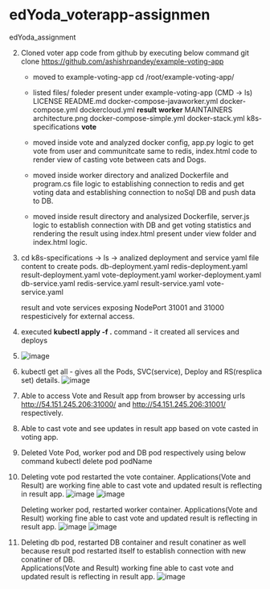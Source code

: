 # edYoda_voterapp-assignmen
edYoda_assignment

2. Cloned voter app code from github by executing below command
   git clone https://github.com/ashishrpandey/example-voting-app

   - moved to example-voting-app 
     cd  /root/example-voting-app/
   - listed files/ foleder present under example-voting-app  (CMD -> ls)
     LICENSE      README.md         docker-compose-javaworker.yml  docker-compose.yml  dockercloud.yml     **result**  **worker**
     MAINTAINERS  architecture.png  docker-compose-simple.yml      docker-stack.yml    k8s-specifications  **vote**
     
   - moved inside vote and analyzed docker config, app.py logic to get vote from user and communitcate same to redis, index.html code to render view of casting vote between         cats and Dogs.
     
   - moved inside worker directory and analized Dockerfile and program.cs file logic to establishing connection to redis and get voting data and establishing connection to        noSql DB and push data to DB.
     
   - moved inside result directory and analysized Dockerfile, server.js logic to establish connection with DB and get voting statistics and rendering the result using             index.html present under view folder and index.html logic.
  
3. cd k8s-specifications -> ls -> analized deployment and service yaml file content to create pods.
    db-deployment.yaml  redis-deployment.yaml  result-deployment.yaml  vote-deployment.yaml  worker-deployment.yaml
    db-service.yaml     redis-service.yaml     result-service.yaml     vote-service.yaml

    result and vote services exposing NodePort 31001 and 31000 respesticively for external access.
   
4. executed **kubectl apply -f .** command - it created all services and deploys
5. ![image](https://github.com/user-attachments/assets/d147924a-33c2-47a3-8e54-8126e9638ed1)

   
6. kubectl get all - gives all the Pods, SVC(service), Deploy and RS(resplica set) details.
    ![image](https://github.com/user-attachments/assets/cc4987b6-e55c-4266-a7f8-76ead9e408ba)

7. Able to access Vote and Result app from browser by accessing urls http://54.151.245.206:31000/ and http://54.151.245.206:31001/ respectively.
   
7. Able to cast vote and see updates in result app based on vote casted in voting app.
8. Deleted Vote Pod, worker pod and DB pod respectively using below command
   kubectl delete pod podName
   
9. Deleting vote pod restarted the vote container. Applications(Vote and Result) are working fine able to cast vote and updated result is reflecting in result app.
   ![image](https://github.com/user-attachments/assets/8f3c446f-4649-49db-84c4-b6a73ecf83e8)
   ![image](https://github.com/user-attachments/assets/6dc4a9c1-0d74-43bf-9d69-60e313f08dcf)

   Deleting worker pod, restarted worker container.  Applications(Vote and Result) working fine able to cast vote and updated result is reflecting in result app.
   ![image](https://github.com/user-attachments/assets/bf785ccf-c18f-4ccf-ba2d-0083c834152c)
   ![image](https://github.com/user-attachments/assets/42730b67-b6ab-4548-8e4f-5e5f533f997a)

10. Deleting db pod, restarted DB container and result conatiner as well because result pod restarted itself to establish connection with new conatiner of DB.   
   Applications(Vote and Result) working fine able to cast vote and updated result is reflecting in result app.
   ![image](https://github.com/user-attachments/assets/b0c4fbcd-2e6d-4af4-88bb-76c5b88cba6c)

